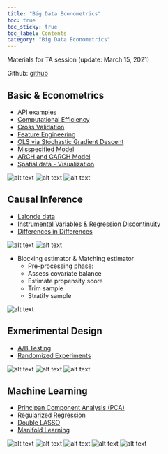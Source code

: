 ```yaml
---
title: "Big Data Econometrics"
toc: true
toc_sticky: true
toc_label: Contents
category: "Big Data Econometrics" 
---
```

Materials for TA session (update: March 15, 2021)  

Github: [github](https://github.com/youngminju-phd/Big_Data_Econometrics)

## Basic & Econometrics
- [API examples](https://youngminju.com/big%20data%20econometrics/API/)
- [Computational Efficiency](https://youngminju.com/big%20data%20econometrics/Efficiency/)
- [Cross Validation](https://youngminju.com/big%20data%20econometrics/CV/)
- [Feature Engineering](https://youngminju.com/big%20data%20econometrics/FE/)
- [OLS via Stochastic Gradient Descent](https://youngminju.com/big%20data%20econometrics/OLS_SGD/)
- [Misspecified Model](https://youngminju.com/big%20data%20econometrics/Misspecified/)
- [ARCH and GARCH Model](https://youngminju.com/big%20data%20econometrics/GARCH/)
- [Spatial data - Visualization](https://youngminju.com/big%20data%20econometrics/Spatial/)

![alt text](/images/covid.png)
![alt text](/images/pair.png)
![alt text](/images/box.png)

## Causal Inference
- [Lalonde data](https://youngminju.com/big%20data%20econometrics/Causal_Inference_Lalonde/)
- [Instrumental Variables & Regression Discontinuity](https://youngminju.com/big%20data%20econometrics/IV_RD/)
- [Differences in Differences](https://youngminju.com/big%20data%20econometrics/DID/)
  
![alt text](/images/dd1.png)
![alt text](/images/dd.png)

- Blocking estimator & Matching estimator
   - Pre-processing phase:
   - Assess covariate balance
   - Estimate propensity score
   - Trim sample
   - Stratify sample

![alt text](/images/ps_score.png)

## Exmerimental Design
- [A/B Testing](https://youngminju.com/big%20data%20econometrics/ABtest/)
- [Randomized Experiments](https://youngminju.com/big%20data%20econometrics/RE/)

![alt text](/images/re.png)
![alt text](/images/ci.png)
![alt text](/images/re_cov.png)

## Machine Learning
- [Principan Component Analysis (PCA)](https://youngminju.com/big%20data%20econometrics/PCA/)
- [Regularized Regression](https://youngminju.com/big%20data%20econometrics/Regularized/)
- [Double LASSO](https://youngminju.com/big%20data%20econometrics/LASSO/)
- [Manifold Learning](https://youngminju.com/big%20data%20econometrics/Manifold/)

![alt text](/images/ridge.png)
![alt text](/images/lasso.png)
![alt text](/images/lasso_en.png)
![alt text](/images/pos_lasso.png)
![alt text](/images/en.png)
